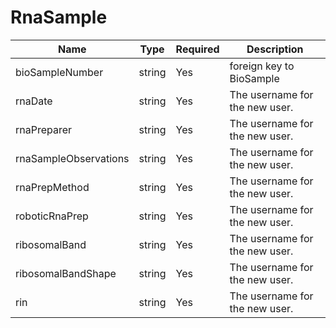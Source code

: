 # RnaSample

Name                     | Type  | Required  | Description
-------------------------|-------|-----------|--------------------------------
bioSampleNumber          | string | Yes      | foreign key to BioSample
rnaDate                  | string | Yes      | The username for the new user.
rnaPreparer              | string | Yes      | The username for the new user.
rnaSampleObservations    | string | Yes      | The username for the new user.
rnaPrepMethod            | string | Yes      | The username for the new user.
roboticRnaPrep           | string | Yes      | The username for the new user.
ribosomalBand            | string | Yes      | The username for the new user.
ribosomalBandShape       | string | Yes      | The username for the new user.
rin                      | string | Yes      | The username for the new user.
